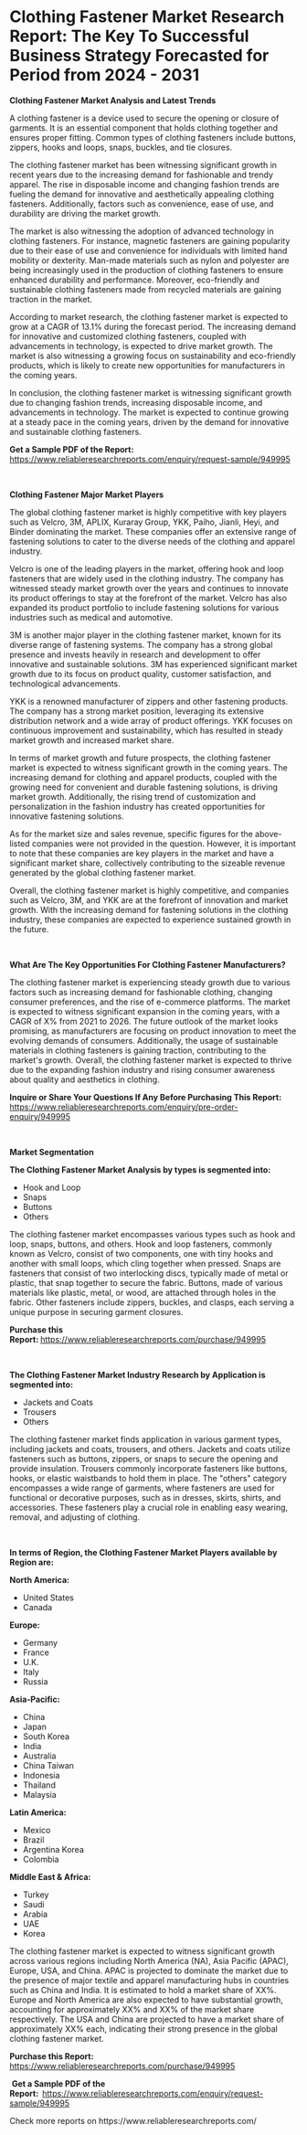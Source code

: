 <p><h1>Clothing Fastener Market Research Report: The Key To Successful Business Strategy Forecasted for Period from 2024 - 2031</h1></p><p><strong>Clothing Fastener Market Analysis and Latest Trends</strong></p>
<p><p>A clothing fastener is a device used to secure the opening or closure of garments. It is an essential component that holds clothing together and ensures proper fitting. Common types of clothing fasteners include buttons, zippers, hooks and loops, snaps, buckles, and tie closures.</p><p>The clothing fastener market has been witnessing significant growth in recent years due to the increasing demand for fashionable and trendy apparel. The rise in disposable income and changing fashion trends are fueling the demand for innovative and aesthetically appealing clothing fasteners. Additionally, factors such as convenience, ease of use, and durability are driving the market growth.</p><p>The market is also witnessing the adoption of advanced technology in clothing fasteners. For instance, magnetic fasteners are gaining popularity due to their ease of use and convenience for individuals with limited hand mobility or dexterity. Man-made materials such as nylon and polyester are being increasingly used in the production of clothing fasteners to ensure enhanced durability and performance. Moreover, eco-friendly and sustainable clothing fasteners made from recycled materials are gaining traction in the market.</p><p>According to market research, the clothing fastener market is expected to grow at a CAGR of 13.1% during the forecast period. The increasing demand for innovative and customized clothing fasteners, coupled with advancements in technology, is expected to drive market growth. The market is also witnessing a growing focus on sustainability and eco-friendly products, which is likely to create new opportunities for manufacturers in the coming years.</p><p>In conclusion, the clothing fastener market is witnessing significant growth due to changing fashion trends, increasing disposable income, and advancements in technology. The market is expected to continue growing at a steady pace in the coming years, driven by the demand for innovative and sustainable clothing fasteners.</p></p>
<p><strong>Get a Sample PDF of the Report:&nbsp;</strong> <a href="https://www.reliableresearchreports.com/enquiry/request-sample/949995">https://www.reliableresearchreports.com/enquiry/request-sample/949995</a></p>
<p>&nbsp;</p>
<p><strong>Clothing Fastener Major Market Players</strong></p>
<p><p>The global clothing fastener market is highly competitive with key players such as Velcro, 3M, APLIX, Kuraray Group, YKK, Paiho, Jianli, Heyi, and Binder dominating the market. These companies offer an extensive range of fastening solutions to cater to the diverse needs of the clothing and apparel industry.</p><p>Velcro is one of the leading players in the market, offering hook and loop fasteners that are widely used in the clothing industry. The company has witnessed steady market growth over the years and continues to innovate its product offerings to stay at the forefront of the market. Velcro has also expanded its product portfolio to include fastening solutions for various industries such as medical and automotive.</p><p>3M is another major player in the clothing fastener market, known for its diverse range of fastening systems. The company has a strong global presence and invests heavily in research and development to offer innovative and sustainable solutions. 3M has experienced significant market growth due to its focus on product quality, customer satisfaction, and technological advancements.</p><p>YKK is a renowned manufacturer of zippers and other fastening products. The company has a strong market position, leveraging its extensive distribution network and a wide array of product offerings. YKK focuses on continuous improvement and sustainability, which has resulted in steady market growth and increased market share.</p><p>In terms of market growth and future prospects, the clothing fastener market is expected to witness significant growth in the coming years. The increasing demand for clothing and apparel products, coupled with the growing need for convenient and durable fastening solutions, is driving market growth. Additionally, the rising trend of customization and personalization in the fashion industry has created opportunities for innovative fastening solutions.</p><p>As for the market size and sales revenue, specific figures for the above-listed companies were not provided in the question. However, it is important to note that these companies are key players in the market and have a significant market share, collectively contributing to the sizeable revenue generated by the global clothing fastener market.</p><p>Overall, the clothing fastener market is highly competitive, and companies such as Velcro, 3M, and YKK are at the forefront of innovation and market growth. With the increasing demand for fastening solutions in the clothing industry, these companies are expected to experience sustained growth in the future.</p></p>
<p>&nbsp;</p>
<p><strong>What Are The Key Opportunities For Clothing Fastener Manufacturers?</strong></p>
<p><p>The clothing fastener market is experiencing steady growth due to various factors such as increasing demand for fashionable clothing, changing consumer preferences, and the rise of e-commerce platforms. The market is expected to witness significant expansion in the coming years, with a CAGR of X% from 2021 to 2026. The future outlook of the market looks promising, as manufacturers are focusing on product innovation to meet the evolving demands of consumers. Additionally, the usage of sustainable materials in clothing fasteners is gaining traction, contributing to the market's growth. Overall, the clothing fastener market is expected to thrive due to the expanding fashion industry and rising consumer awareness about quality and aesthetics in clothing.</p></p>
<p><strong>Inquire or Share Your Questions If Any Before Purchasing This Report:</strong> <a href="https://www.reliableresearchreports.com/enquiry/pre-order-enquiry/949995">https://www.reliableresearchreports.com/enquiry/pre-order-enquiry/949995</a></p>
<p>&nbsp;</p>
<p><strong>Market Segmentation</strong></p>
<p><strong>The Clothing Fastener Market Analysis by types is segmented into:</strong></p>
<p><ul><li>Hook and Loop</li><li>Snaps</li><li>Buttons</li><li>Others</li></ul></p>
<p><p>The clothing fastener market encompasses various types such as hook and loop, snaps, buttons, and others. Hook and loop fasteners, commonly known as Velcro, consist of two components, one with tiny hooks and another with small loops, which cling together when pressed. Snaps are fasteners that consist of two interlocking discs, typically made of metal or plastic, that snap together to secure the fabric. Buttons, made of various materials like plastic, metal, or wood, are attached through holes in the fabric. Other fasteners include zippers, buckles, and clasps, each serving a unique purpose in securing garment closures.</p></p>
<p><strong>Purchase this Report:&nbsp;</strong><a href="https://www.reliableresearchreports.com/purchase/949995">https://www.reliableresearchreports.com/purchase/949995</a></p>
<p>&nbsp;</p>
<p><strong>The Clothing Fastener Market Industry Research by Application is segmented into:</strong></p>
<p><ul><li>Jackets and Coats</li><li>Trousers</li><li>Others</li></ul></p>
<p><p>The clothing fastener market finds application in various garment types, including jackets and coats, trousers, and others. Jackets and coats utilize fasteners such as buttons, zippers, or snaps to secure the opening and provide insulation. Trousers commonly incorporate fasteners like buttons, hooks, or elastic waistbands to hold them in place. The "others" category encompasses a wide range of garments, where fasteners are used for functional or decorative purposes, such as in dresses, skirts, shirts, and accessories. These fasteners play a crucial role in enabling easy wearing, removal, and adjusting of clothing.</p></p>
<p>&nbsp;</p>
<p><strong>In terms of Region, the Clothing Fastener Market Players available by Region are:</strong></p>
<p>
    <p> <strong> North America: </strong>
        <ul>
            <li>United States</li>
            <li>Canada</li>
        </ul>
        </p> 
    <p> <strong> Europe: </strong>
        <ul>
            <li>Germany</li>
            <li>France</li>
            <li>U.K.</li>
            <li>Italy</li>
            <li>Russia</li>
        </ul>
        </p> 
    <p> <strong> Asia-Pacific: </strong>
        <ul>
            <li>China</li>
            <li>Japan</li>
            <li>South Korea</li>
            <li>India</li>
            <li>Australia</li>
            <li>China Taiwan</li>
            <li>Indonesia</li>
            <li>Thailand</li>
            <li>Malaysia</li>
        </ul>
        </p> 
    <p> <strong> Latin America: </strong>
        <ul>
            <li>Mexico</li>
            <li>Brazil</li>
            <li>Argentina Korea</li>
            <li>Colombia</li>
        </ul>
        </p> 
    <p> <strong> Middle East & Africa: </strong>
        <ul>
            <li>Turkey</li>
            <li>Saudi</li>
            <li>Arabia</li>
            <li>UAE</li>
            <li>Korea</li>
        </ul>
    </p>
    </p>
<p><p>The clothing fastener market is expected to witness significant growth across various regions including North America (NA), Asia Pacific (APAC), Europe, USA, and China. APAC is projected to dominate the market due to the presence of major textile and apparel manufacturing hubs in countries such as China and India. It is estimated to hold a market share of XX%. Europe and North America are also expected to have substantial growth, accounting for approximately XX% and XX% of the market share respectively. The USA and China are projected to have a market share of approximately XX% each, indicating their strong presence in the global clothing fastener market.</p></p>
<p><strong>Purchase this Report: </strong><a href="https://www.reliableresearchreports.com/purchase/949995">https://www.reliableresearchreports.com/purchase/949995</a></p>
<p>&nbsp;<strong>Get a Sample PDF of the Report:&nbsp;&nbsp;</strong><a href="https://www.reliableresearchreports.com/enquiry/request-sample/949995">https://www.reliableresearchreports.com/enquiry/request-sample/949995</a></p>
<p><strong></strong></p>
<p>Check more reports on https://www.reliableresearchreports.com/</p>
